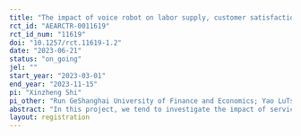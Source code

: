 ```yaml
---
title: "The impact of voice robot on labor supply, customer satisfaction, and firm performance"
rct_id: "AEARCTR-0011619"
rct_id_num: "11619"
doi: "10.1257/rct.11619-1.2"
date: "2023-06-21"
status: "on_going"
jel: ""
start_year: "2023-03-01"
end_year: "2023-11-15"
pi: "Xinzheng Shi"
pi_other: "Run GeShanghai University of Finance and Economics; Yao LuTsinghua University; Jagadeesh SivadasanUniversity of Michigan"
abstract: "In this project, we tend to investigate the impact of service robot on employee's labor supply, customers' satisfaction, as well as firm performance. We conduct the RCT in a hotel in Shanghai, China. We randomly select roughly 50% of the rooms in this hotel, and then we intall a voice robot in the room. This voice robot can finish many tasks which the customers used to rely on the help from hotel staffs. We already started to collect relevant data before the installment of the voice robot. We will also plan to collect data after the installment of the voice robot. Using the detailed data we collect, we can then investigate the impact of the voice robot on different outcome variables. "
layout: registration
---
```



